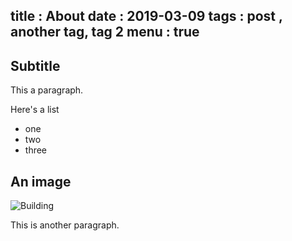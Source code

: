 title : About
date : 2019-03-09
tags : post , another tag,  tag 2
menu : true
---
## Subtitle

This a paragraph.

Here's a list
- one 
- two
- three

## An image

![Building](/img/example.jpg "An example image")

This is another paragraph.


